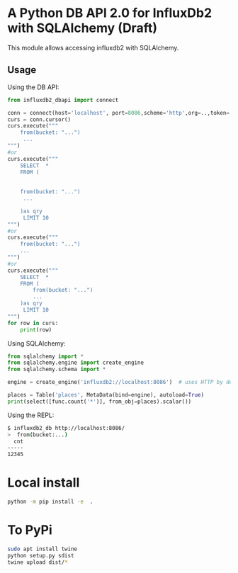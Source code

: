 # A Python DB API 2.0 for InfluxDb2 with SQLAlchemy (Draft)

This module allows accessing influxdb2 with SQLAlchemy.

## Usage ##

Using the DB API:

```python
from influxdb2_dbapi import connect

conn = connect(host='localhost', port=8086,scheme='http',org=..,token=..)
curs = conn.cursor()
curs.execute("""
    from(bucket: "...")
     ...
""")
#or 
curs.execute("""
    SELECT  * 
    FROM (
        
    
    from(bucket: "...")
     ...

    )as qry
     LIMIT 10
""")
#or
curs.execute(""" 
    from(bucket: "...")
    ...
""")
#or
curs.execute("""
    SELECT  * 
    FROM (
        from(bucket: "...")
        ...
    )as qry
     LIMIT 10
""")
for row in curs:
    print(row)
```

Using SQLAlchemy:

```python
from sqlalchemy import *
from sqlalchemy.engine import create_engine
from sqlalchemy.schema import *

engine = create_engine('influxdb2://localhost:8086')  # uses HTTP by default :( 

places = Table('places', MetaData(bind=engine), autoload=True)
print(select([func.count('*')], from_obj=places).scalar())
```

Using the REPL:

```bash
$ influxdb2_db http://localhost:8086/
>  from(bucket:...)
  cnt
-----
12345
```


# Local install

```bash
python -m pip install -e  .
```

# To PyPi

```bash
sudo apt install twine
python setup.py sdist
twine upload dist/*

```